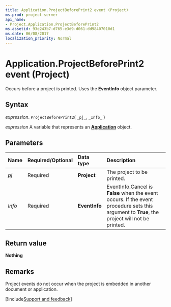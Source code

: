 ```yaml
---
title: Application.ProjectBeforePrint2 event (Project)
ms.prod: project-server
api_name:
- Project.Application.ProjectBeforePrint2
ms.assetid: 93e243b7-d765-e3d9-d061-dd98407010d1
ms.date: 06/08/2017
localization_priority: Normal
---
```



# Application.ProjectBeforePrint2 event (Project)

Occurs before a project is printed. Uses the **EventInfo** object parameter.


## Syntax

_expression_. `ProjectBeforePrint2`( `_pj_`, `_Info_` )

_expression_ A variable that represents an **[Application](Project.Application.md)** object.


## Parameters



|Name|Required/Optional|Data type|Description|
|:-----|:-----|:-----|:-----|
| _pj_|Required|**Project**|The project to be printed.|
| _Info_|Required|**EventInfo**|EventInfo.Cancel is **False** when the event occurs. If the event procedure sets this argument to **True**, the project will not be printed.|

## Return value

**Nothing**


## Remarks

Project events do not occur when the project is embedded in another document or application.

[!include[Support and feedback](~/includes/feedback-boilerplate.md)]